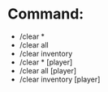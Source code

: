 # Command:
- /clear *
- /clear all
- /clear inventory
- /clear * [player]
- /clear all [player]
- /clear inventory [player]


